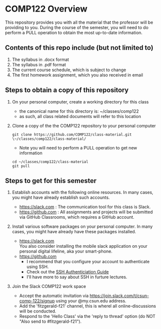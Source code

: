 # COMP122 Overview

This repository provides you with  all the material that the professor will be providing to you.
During the course of the semester, you will need to do perform a PULL operation to obtain the most up-to-date information.

## Contents of this repo include (but not limited to)
  1. The syllabus in .docx format
  2. The syllabus in .pdf format
  3. The current course schedule, which is subject to change
  4. The first homework assignment, which you also received in email

## Steps to obtain a copy of this repository
  1. On your personal computer, create a working directory for this class
     - the canonical name for this directory is: \~/classes/comp122
     - as such, all class related documents will refer to this location

  1. Clone a copy of the the COMP122 repository to your personal computer
     ```
     git clone https://github.com/COMP122/class-material.git \~/classes/comp122/class-material/
     ```
     - Note you will need to perform a PULL operation to get new information
     ```
     cd ~/classes/comp122/class-material
     git pull
     ```
	
## Steps to get for this semester

  1. Establish accounts with the following online resources. In many cases, you might have already establish such accounts.
     - https://slack.com : The communication tool for this class is Slack.
     - https://github.com : All assignments and projects will be submitted via GitHub Classrooms, which requires a GitHub account.

  1. Install various software packages on your personal computer. In many cases, you might have already have these packages installed.
      - https://slack.com  <br />   You also consider installing the mobile slack application on your personal digital lifeline, aka your smart-phone.
      - https://github.com <br /> 
          - I recommend that you configure your account to authenticate using SSH.
          - Check out the [SSH Authenticiation Guide](https://docs.github.com/en/github/authenticating-to-github/connecting-to-github-with-ssh)
          - I'll have more to say about SSH in furture lectures.
 
  1. Join the Slack COMP122 work space
      - Accept the automatic invitation via https://join.slack.com/t/csun-comp-122/signup using your @my.csun.edu address.
      - Add the 'fitzgerald-f21' channel, this is wherel all online-discussions will be conducted.
      - Respond to the 'Hello Class' via the 'reply to thread' option (do NOT "Also send to #fitzgerald-f21").
 


